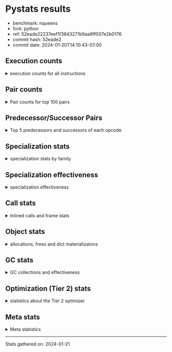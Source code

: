 
# Pystats results

- benchmark: nqueens
- fork: python
- ref: 52eade22237eef1f3843271b9aa8ff007e2b0176
- commit hash: 52eade2
- commit date: 2024-01-20T14:10:43-07:00

## Execution counts

<details>
<summary> execution counts for all instructions </summary>

|Name | Count | Self | Cumulative | Miss ratio | 
|---|---:|---:|---:|---:|
| POP_TOP | 69,097,600 | 12.6% | 12.6% |  |
| RESUME_CHECK | 62,815,140 | 11.5% | 24.1% | 0.0% |
| INTERPRETER_EXIT | 59,589,700 | 10.9% | 35.0% |  |
| ENTER_EXECUTOR | 59,411,240 | 10.9% | 45.9% |  |
| YIELD_VALUE | 56,194,880 | 10.3% | 56.1% |  |
| LOAD_FAST | 39,556,200 | 7.2% | 63.4% |  |
| LOAD_FAST_LOAD_FAST | 16,131,720 | 2.9% | 66.3% |  |
| LOAD_GLOBAL_BUILTIN | 10,016,000 | 1.8% | 68.2% |  |
| LOAD_CONST | 9,849,840 | 1.8% | 70.0% |  |
| STORE_FAST | 9,848,320 | 1.8% | 71.8% |  |
| FOR_ITER_RANGE | 6,790,580 | 1.2% | 73.0% |  |
| LOAD_DEREF | 6,628,960 | 1.2% | 74.2% |  |
| BINARY_SUBSCR_TUPLE_INT | 6,621,280 | 1.2% | 75.4% |  |
| GET_ITER | 6,620,720 | 1.2% | 76.6% |  |
| RETURN_CONST | 6,620,480 | 1.2% | 77.8% |  |
| RETURN_GENERATOR | 6,620,400 | 1.2% | 79.0% |  |
| COPY_FREE_VARS | 6,620,320 | 1.2% | 80.3% |  |
| MAKE_FUNCTION | 6,620,240 | 1.2% | 81.5% |  |
| BUILD_TUPLE | 6,620,240 | 1.2% | 82.7% |  |
| SET_FUNCTION_ATTRIBUTE | 6,620,240 | 1.2% | 83.9% |  |
| CALL_PY_EXACT_ARGS | 6,620,220 | 1.2% | 85.1% |  |
| SWAP | 6,452,560 | 1.2% | 86.3% |  |
| BINARY_SUBSCR_LIST_INT | 6,452,400 | 1.2% | 87.5% |  |
| POP_JUMP_IF_FALSE | 6,452,000 | 1.2% | 88.6% |  |
| FOR_ITER_LIST | 6,451,720 | 1.2% | 89.8% |  |
| UNARY_NEGATIVE | 6,451,040 | 1.2% | 91.0% |  |
| CALL_BUILTIN_CLASS | 3,395,720 | 0.6% | 91.6% |  |
| COMPARE_OP_INT | 3,395,360 | 0.6% | 92.2% |  |
| CALL_LEN | 3,394,660 | 0.6% | 92.9% |  |
| JUMP_FORWARD | 3,232,880 | 0.6% | 93.4% |  |
| JUMP_BACKWARD | 3,227,640 | 0.6% | 94.0% |  |
| COPY | 3,227,040 | 0.6% | 94.6% |  |
| BINARY_OP_ADD_INT | 3,226,980 | 0.6% | 95.2% |  |
| BINARY_SUBSCR | 3,226,920 | 0.6% | 95.8% |  |
| STORE_SUBSCR_LIST_INT | 3,226,700 | 0.6% | 96.4% |  |
| BINARY_SLICE | 3,226,640 | 0.6% | 97.0% |  |
| STORE_SUBSCR | 3,226,620 | 0.6% | 97.6% |  |
| STORE_DEREF | 3,225,680 | 0.6% | 98.2% |  |
| FOR_ITER_GEN | 3,225,660 | 0.6% | 98.8% |  |
| CALL_TUPLE_1 | 3,225,620 | 0.6% | 99.3% |  |
| TO_BOOL_INT | 3,225,560 | 0.6% | 99.9% |  |
| BINARY_OP_SUBTRACT_INT | 170,560 | 0.0% | 100.0% |  |
| POP_JUMP_IF_TRUE | 169,040 | 0.0% | 100.0% |  |
| CALL | 1,280 | 0.0% | 100.0% |  |
| BINARY_OP | 980 | 0.0% | 100.0% |  |
| LOAD_GLOBAL | 800 | 0.0% | 100.0% |  |
| STORE_SLICE | 520 | 0.0% | 100.0% |  |
| PUSH_NULL | 400 | 0.0% | 100.0% |  |
| RESUME | 300 | 0.0% | 100.0% | 20.0% |
| FOR_ITER | 240 | 0.0% | 100.0% |  |
| LOAD_GLOBAL_MODULE | 240 | 0.0% | 100.0% |  |
| COMPARE_OP | 160 | 0.0% | 100.0% |  |
| MAKE_CELL | 160 | 0.0% | 100.0% |  |
| LOAD_ATTR_MODULE | 120 | 0.0% | 100.0% |  |
| END_FOR | 80 | 0.0% | 100.0% |  |
| NOP | 80 | 0.0% | 100.0% |  |
| RETURN_VALUE | 80 | 0.0% | 100.0% |  |
| TO_BOOL | 80 | 0.0% | 100.0% |  |
| BUILD_SLICE | 80 | 0.0% | 100.0% |  |
| CALL_FUNCTION_EX | 80 | 0.0% | 100.0% |  |
| LOAD_ATTR | 80 | 0.0% | 100.0% |  |
| POP_JUMP_IF_NOT_NONE | 80 | 0.0% | 100.0% |  |
| BINARY_OP_SUBTRACT_FLOAT | 60 | 0.0% | 100.0% |  |
| CALL_PY_WITH_DEFAULTS | 60 | 0.0% | 100.0% |  |


</details>

## Pair counts

<details>
<summary> Pair counts for top 100 pairs </summary>

|Pair | Count | Self | Cumulative | 
|---|---:|---:|---:|
| RESUME_CHECK POP_TOP | 56,194,740 | 10.3% | 10.3% |
| YIELD_VALUE INTERPRETER_EXIT | 52,969,300 | 9.7% | 20.0% |
| CACHE RESUME_CHECK | 52,969,240 | 9.7% | 29.6% |
| POP_TOP ENTER_EXECUTOR | 52,960,560 | 9.7% | 39.3% |
| ENTER_EXECUTOR YIELD_VALUE | 46,340,560 | 8.5% | 47.8% |
| STORE_FAST LOAD_DEREF | 6,621,440 | 1.2% | 49.0% |
| LOAD_DEREF LOAD_FAST | 6,621,360 | 1.2% | 50.2% |
| LOAD_FAST BINARY_SUBSCR_TUPLE_INT | 6,621,200 | 1.2% | 51.4% |
| LOAD_GLOBAL_BUILTIN LOAD_FAST | 6,620,720 | 1.2% | 52.6% |
| RETURN_CONST INTERPRETER_EXIT | 6,620,400 | 1.2% | 53.8% |
| CACHE POP_TOP | 6,620,340 | 1.2% | 55.1% |
| POP_TOP RESUME_CHECK | 6,620,280 | 1.2% | 56.3% |
| MAKE_FUNCTION SET_FUNCTION_ATTRIBUTE | 6,620,240 | 1.2% | 57.5% |
| BUILD_TUPLE LOAD_CONST | 6,620,240 | 1.2% | 58.7% |
| COPY_FREE_VARS RETURN_GENERATOR | 6,620,240 | 1.2% | 59.9% |
| LOAD_CONST MAKE_FUNCTION | 6,620,240 | 1.2% | 61.1% |
| LOAD_FAST BUILD_TUPLE | 6,620,240 | 1.2% | 62.3% |
| SET_FUNCTION_ATTRIBUTE LOAD_FAST | 6,620,240 | 1.2% | 63.5% |
| CALL_PY_EXACT_ARGS COPY_FREE_VARS | 6,620,160 | 1.2% | 64.7% |
| RESUME_CHECK LOAD_FAST | 6,620,160 | 1.2% | 65.9% |
| GET_ITER CALL_PY_EXACT_ARGS | 6,620,080 | 1.2% | 67.2% |
| LOAD_FAST_LOAD_FAST BINARY_SUBSCR_LIST_INT | 6,451,640 | 1.2% | 68.3% |
| LOAD_FAST_LOAD_FAST UNARY_NEGATIVE | 6,451,040 | 1.2% | 69.5% |
| FOR_ITER_RANGE STORE_FAST | 3,395,860 | 0.6% | 70.1% |
| BINARY_SUBSCR_TUPLE_INT LOAD_FAST | 3,395,160 | 0.6% | 70.8% |
| LOAD_GLOBAL_BUILTIN LOAD_GLOBAL_BUILTIN | 3,395,000 | 0.6% | 71.4% |
| FOR_ITER_RANGE RETURN_CONST | 3,394,720 | 0.6% | 72.0% |
| ENTER_EXECUTOR FOR_ITER_RANGE | 3,394,640 | 0.6% | 72.6% |
| LOAD_FAST GET_ITER | 3,394,640 | 0.6% | 73.2% |
| RETURN_GENERATOR CALL_BUILTIN_CLASS | 3,394,600 | 0.6% | 73.9% |
| LOAD_FAST FOR_ITER_RANGE | 3,394,600 | 0.6% | 74.5% |
| CALL_BUILTIN_CLASS CALL_LEN | 3,394,560 | 0.6% | 75.1% |
| COMPARE_OP_INT POP_JUMP_IF_FALSE | 3,226,340 | 0.6% | 75.7% |
| LOAD_FAST LOAD_CONST | 3,226,280 | 0.6% | 76.3% |
| STORE_FAST LOAD_FAST_LOAD_FAST | 3,226,240 | 0.6% | 76.9% |
| STORE_SUBSCR_LIST_INT LOAD_FAST_LOAD_FAST | 3,226,200 | 0.6% | 77.5% |
| BINARY_SUBSCR_TUPLE_INT YIELD_VALUE | 3,226,120 | 0.6% | 78.0% |
| FOR_ITER_LIST STORE_FAST | 3,226,120 | 0.6% | 78.6% |
| LOAD_FAST_LOAD_FAST STORE_SUBSCR_LIST_INT | 3,225,960 | 0.6% | 79.2% |
| BINARY_OP_ADD_INT YIELD_VALUE | 3,225,860 | 0.6% | 79.8% |
| LOAD_FAST BINARY_OP_ADD_INT | 3,225,840 | 0.6% | 80.4% |
| BINARY_SLICE GET_ITER | 3,225,600 | 0.6% | 81.0% |
| LOAD_CONST LOAD_FAST | 3,225,600 | 0.6% | 81.6% |
| LOAD_FAST BINARY_SLICE | 3,225,600 | 0.6% | 82.2% |
| STORE_DEREF LOAD_FAST | 3,225,600 | 0.6% | 82.8% |
| SWAP COPY | 3,225,600 | 0.6% | 83.4% |
| FOR_ITER_LIST RETURN_CONST | 3,225,600 | 0.6% | 83.9% |
| JUMP_BACKWARD FOR_ITER_GEN | 3,225,580 | 0.6% | 84.5% |
| YIELD_VALUE STORE_DEREF | 3,225,580 | 0.6% | 85.1% |
| CALL_LEN SWAP | 3,225,580 | 0.6% | 85.7% |
| COPY COMPARE_OP_INT | 3,225,560 | 0.6% | 86.3% |
| LOAD_FAST FOR_ITER_LIST | 3,225,560 | 0.6% | 86.9% |
| LOAD_FAST LOAD_GLOBAL_BUILTIN | 3,225,560 | 0.6% | 87.5% |
| CALL_TUPLE_1 YIELD_VALUE | 3,225,560 | 0.6% | 88.1% |
| FOR_ITER_GEN RESUME_CHECK | 3,225,560 | 0.6% | 88.7% |
| TO_BOOL_INT POP_JUMP_IF_FALSE | 3,225,560 | 0.6% | 89.3% |
| BINARY_SUBSCR LOAD_FAST_LOAD_FAST | 3,225,520 | 0.6% | 89.8% |
| POP_TOP POP_TOP | 3,225,520 | 0.6% | 90.4% |
| POP_TOP JUMP_FORWARD | 3,225,520 | 0.6% | 91.0% |
| RETURN_GENERATOR CALL_TUPLE_1 | 3,225,520 | 0.6% | 91.6% |
| UNARY_NEGATIVE BINARY_SUBSCR | 3,225,520 | 0.6% | 92.2% |
| UNARY_NEGATIVE STORE_SUBSCR | 3,225,520 | 0.6% | 92.8% |
| ENTER_EXECUTOR FOR_ITER_LIST | 3,225,520 | 0.6% | 93.4% |
| JUMP_FORWARD LOAD_FAST | 3,225,520 | 0.6% | 94.0% |
| LOAD_FAST TO_BOOL_INT | 3,225,520 | 0.6% | 94.6% |
| SWAP LOAD_FAST_LOAD_FAST | 3,225,520 | 0.6% | 95.1% |
| BINARY_SUBSCR_LIST_INT STORE_FAST | 3,225,500 | 0.6% | 95.7% |
| BINARY_SUBSCR_LIST_INT SWAP | 3,225,500 | 0.6% | 96.3% |
| STORE_SUBSCR LOAD_GLOBAL_BUILTIN | 3,225,480 | 0.6% | 96.9% |
| ENTER_EXECUTOR LOAD_FAST_LOAD_FAST | 3,225,320 | 0.6% | 97.5% |
| ENTER_EXECUTOR ENTER_EXECUTOR | 3,225,200 | 0.6% | 98.1% |
| POP_JUMP_IF_FALSE ENTER_EXECUTOR | 3,225,180 | 0.6% | 98.7% |
| POP_TOP JUMP_BACKWARD | 3,065,280 | 0.6% | 99.2% |
| POP_JUMP_IF_FALSE POP_TOP | 3,056,560 | 0.6% | 99.8% |
| BINARY_OP_SUBTRACT_INT YIELD_VALUE | 169,300 | 0.0% | 99.8% |
| LOAD_FAST BINARY_OP_SUBTRACT_INT | 169,280 | 0.0% | 99.9% |
| POP_JUMP_IF_FALSE LOAD_GLOBAL_BUILTIN | 169,060 | 0.0% | 99.9% |
| COMPARE_OP_INT POP_JUMP_IF_TRUE | 169,020 | 0.0% | 99.9% |
| CALL_LEN COMPARE_OP_INT | 169,000 | 0.0% | 100.0% |
| POP_JUMP_IF_TRUE JUMP_BACKWARD | 161,680 | 0.0% | 100.0% |
| JUMP_FORWARD LOAD_DEREF | 7,360 | 0.0% | 100.0% |
| LOAD_DEREF YIELD_VALUE | 7,360 | 0.0% | 100.0% |
| POP_JUMP_IF_TRUE JUMP_FORWARD | 7,360 | 0.0% | 100.0% |
| BINARY_SUBSCR_LIST_INT LOAD_CONST | 1,400 | 0.0% | 100.0% |
| LOAD_CONST BINARY_OP_ADD_INT | 1,040 | 0.0% | 100.0% |
| LOAD_FAST_LOAD_FAST LOAD_CONST | 1,040 | 0.0% | 100.0% |
| BINARY_SUBSCR BINARY_SUBSCR | 1,000 | 0.0% | 100.0% |
| STORE_SUBSCR STORE_SUBSCR | 980 | 0.0% | 100.0% |
| JUMP_BACKWARD FOR_ITER_RANGE | 900 | 0.0% | 100.0% |
| COPY COPY | 720 | 0.0% | 100.0% |
| LOAD_CONST COMPARE_OP_INT | 720 | 0.0% | 100.0% |
| LOAD_FAST_LOAD_FAST COPY | 720 | 0.0% | 100.0% |
| POP_JUMP_IF_FALSE LOAD_FAST_LOAD_FAST | 720 | 0.0% | 100.0% |
| SWAP SWAP | 720 | 0.0% | 100.0% |
| BINARY_OP_SUBTRACT_INT SWAP | 700 | 0.0% | 100.0% |
| COPY BINARY_SUBSCR_LIST_INT | 680 | 0.0% | 100.0% |
| LOAD_CONST BINARY_OP_SUBTRACT_INT | 680 | 0.0% | 100.0% |
| SWAP STORE_SUBSCR_LIST_INT | 680 | 0.0% | 100.0% |
| JUMP_BACKWARD FOR_ITER_LIST | 600 | 0.0% | 100.0% |
| BINARY_OP LOAD_FAST_LOAD_FAST | 540 | 0.0% | 100.0% |


</details>

## Predecessor/Successor Pairs

<details>
<summary> Top 5 predecessors and successors of each opcode </summary>

### BINARY_SLICE

<details>
<summary> Successors and predecessors for BINARY_SLICE </summary>

|Predecessors | Count | Percentage | 
|---|---:|---:|
| LOAD_FAST | 3,225,600 | 100.0% |
| LOAD_CONST | 520 | 0.0% |
| BINARY_OP_ADD_INT | 500 | 0.0% |
| BINARY_OP | 20 | 0.0% |

|Successors | Count | Percentage | 
|---|---:|---:|
| GET_ITER | 3,225,600 | 100.0% |
| BINARY_OP | 520 | 0.0% |
| LOAD_FAST_LOAD_FAST | 520 | 0.0% |


</details>

### STORE_SLICE

<details>
<summary> Successors and predecessors for STORE_SLICE </summary>

|Predecessors | Count | Percentage | 
|---|---:|---:|
| LOAD_CONST | 520 | 100.0% |

|Successors | Count | Percentage | 
|---|---:|---:|
| LOAD_FAST_LOAD_FAST | 520 | 100.0% |


</details>

### CACHE

<details>
<summary> Successors and predecessors for CACHE </summary>

|Successors | Count | Percentage | 
|---|---:|---:|
| RESUME_CHECK | 52,969,240 | 88.9% |
| POP_TOP | 6,620,340 | 11.1% |
| RESUME | 120 | 0.0% |


</details>

### BINARY_SUBSCR

<details>
<summary> Successors and predecessors for BINARY_SUBSCR </summary>

|Predecessors | Count | Percentage | 
|---|---:|---:|
| UNARY_NEGATIVE | 3,225,520 | 100.0% |
| BINARY_SUBSCR | 1,000 | 0.0% |
| LOAD_FAST | 160 | 0.0% |
| LOAD_FAST_LOAD_FAST | 120 | 0.0% |
| BUILD_SLICE | 80 | 0.0% |

|Successors | Count | Percentage | 
|---|---:|---:|
| LOAD_FAST_LOAD_FAST | 3,225,520 | 100.0% |
| BINARY_SUBSCR | 1,000 | 0.0% |
| STORE_FAST | 100 | 0.0% |
| BINARY_SUBSCR_LIST_INT | 80 | 0.0% |
| BINARY_SUBSCR_TUPLE_INT | 80 | 0.0% |


</details>

### END_FOR

<details>
<summary> Successors and predecessors for END_FOR </summary>

|Predecessors | Count | Percentage | 
|---|---:|---:|
| RETURN_CONST | 80 | 100.0% |

|Successors | Count | Percentage | 
|---|---:|---:|
| RETURN_CONST | 80 | 100.0% |


</details>

### GET_ITER

<details>
<summary> Successors and predecessors for GET_ITER </summary>

|Predecessors | Count | Percentage | 
|---|---:|---:|
| LOAD_FAST | 3,394,640 | 51.3% |
| BINARY_SLICE | 3,225,600 | 48.7% |
| CALL_BUILTIN_CLASS | 380 | 0.0% |
| RETURN_GENERATOR | 80 | 0.0% |
| CALL | 20 | 0.0% |

|Successors | Count | Percentage | 
|---|---:|---:|
| CALL_PY_EXACT_ARGS | 6,620,080 | 100.0% |
| FOR_ITER_RANGE | 380 | 0.0% |
| CALL | 160 | 0.0% |
| FOR_ITER_GEN | 60 | 0.0% |
| FOR_ITER | 40 | 0.0% |


</details>

### INTERPRETER_EXIT

<details>
<summary> Successors and predecessors for INTERPRETER_EXIT </summary>

|Predecessors | Count | Percentage | 
|---|---:|---:|
| YIELD_VALUE | 52,969,300 | 88.9% |
| RETURN_CONST | 6,620,400 | 11.1% |


</details>

### MAKE_FUNCTION

<details>
<summary> Successors and predecessors for MAKE_FUNCTION </summary>

|Predecessors | Count | Percentage | 
|---|---:|---:|
| LOAD_CONST | 6,620,240 | 100.0% |

|Successors | Count | Percentage | 
|---|---:|---:|
| SET_FUNCTION_ATTRIBUTE | 6,620,240 | 100.0% |


</details>

### NOP

<details>
<summary> Successors and predecessors for NOP </summary>

|Predecessors | Count | Percentage | 
|---|---:|---:|
| POP_TOP | 80 | 100.0% |

|Successors | Count | Percentage | 
|---|---:|---:|
| LOAD_DEREF | 80 | 100.0% |


</details>

### POP_TOP

<details>
<summary> Successors and predecessors for POP_TOP </summary>

|Predecessors | Count | Percentage | 
|---|---:|---:|
| RESUME_CHECK | 56,194,740 | 81.3% |
| CACHE | 6,620,340 | 9.6% |
| POP_TOP | 3,225,520 | 4.7% |
| POP_JUMP_IF_FALSE | 3,056,560 | 4.4% |
| CALL | 180 | 0.0% |

|Successors | Count | Percentage | 
|---|---:|---:|
| ENTER_EXECUTOR | 52,960,560 | 76.6% |
| RESUME_CHECK | 6,620,280 | 9.6% |
| POP_TOP | 3,225,520 | 4.7% |
| JUMP_FORWARD | 3,225,520 | 4.7% |
| JUMP_BACKWARD | 3,065,280 | 4.4% |


</details>

### PUSH_NULL

<details>
<summary> Successors and predecessors for PUSH_NULL </summary>

|Predecessors | Count | Percentage | 
|---|---:|---:|
| LOAD_FAST | 240 | 60.0% |
| LOAD_DEREF | 80 | 20.0% |
| LOAD_ATTR_MODULE | 60 | 15.0% |
| LOAD_ATTR | 20 | 5.0% |

|Successors | Count | Percentage | 
|---|---:|---:|
| CALL | 320 | 80.0% |
| LOAD_FAST | 80 | 20.0% |


</details>

### RETURN_GENERATOR

<details>
<summary> Successors and predecessors for RETURN_GENERATOR </summary>

|Predecessors | Count | Percentage | 
|---|---:|---:|
| COPY_FREE_VARS | 6,620,240 | 100.0% |
| MAKE_CELL | 160 | 0.0% |

|Successors | Count | Percentage | 
|---|---:|---:|
| CALL_BUILTIN_CLASS | 3,394,600 | 51.3% |
| CALL_TUPLE_1 | 3,225,520 | 48.7% |
| CALL | 200 | 0.0% |
| GET_ITER | 80 | 0.0% |


</details>

### RETURN_VALUE

<details>
<summary> Successors and predecessors for RETURN_VALUE </summary>

|Predecessors | Count | Percentage | 
|---|---:|---:|
| LOAD_FAST | 80 | 100.0% |

|Successors | Count | Percentage | 
|---|---:|---:|
| LOAD_GLOBAL | 40 | 50.0% |
| LOAD_GLOBAL_MODULE | 40 | 50.0% |


</details>

### STORE_SUBSCR

<details>
<summary> Successors and predecessors for STORE_SUBSCR </summary>

|Predecessors | Count | Percentage | 
|---|---:|---:|
| UNARY_NEGATIVE | 3,225,520 | 100.0% |
| STORE_SUBSCR | 980 | 0.0% |
| LOAD_FAST_LOAD_FAST | 80 | 0.0% |
| SWAP | 40 | 0.0% |

|Successors | Count | Percentage | 
|---|---:|---:|
| LOAD_GLOBAL_BUILTIN | 3,225,480 | 100.0% |
| STORE_SUBSCR | 980 | 0.0% |
| STORE_SUBSCR_LIST_INT | 60 | 0.0% |
| LOAD_FAST_LOAD_FAST | 40 | 0.0% |
| LOAD_GLOBAL | 40 | 0.0% |


</details>

### TO_BOOL

<details>
<summary> Successors and predecessors for TO_BOOL </summary>

|Predecessors | Count | Percentage | 
|---|---:|---:|
| LOAD_FAST | 80 | 100.0% |

|Successors | Count | Percentage | 
|---|---:|---:|
| POP_JUMP_IF_FALSE | 40 | 50.0% |
| TO_BOOL_INT | 40 | 50.0% |


</details>

### UNARY_NEGATIVE

<details>
<summary> Successors and predecessors for UNARY_NEGATIVE </summary>

|Predecessors | Count | Percentage | 
|---|---:|---:|
| LOAD_FAST_LOAD_FAST | 6,451,040 | 100.0% |

|Successors | Count | Percentage | 
|---|---:|---:|
| BINARY_SUBSCR | 3,225,520 | 50.0% |
| STORE_SUBSCR | 3,225,520 | 50.0% |


</details>

### BINARY_OP

<details>
<summary> Successors and predecessors for BINARY_OP </summary>

|Predecessors | Count | Percentage | 
|---|---:|---:|
| BINARY_SLICE | 520 | 53.1% |
| LOAD_CONST | 200 | 20.4% |
| LOAD_FAST | 120 | 12.2% |
| LOAD_FAST_LOAD_FAST | 80 | 8.2% |
| BINARY_OP | 60 | 6.1% |

|Successors | Count | Percentage | 
|---|---:|---:|
| LOAD_FAST_LOAD_FAST | 540 | 55.1% |
| BINARY_OP_ADD_INT | 100 | 10.2% |
| BINARY_OP_SUBTRACT_INT | 80 | 8.2% |
| BINARY_OP | 60 | 6.1% |
| LOAD_CONST | 40 | 4.1% |


</details>

### BUILD_SLICE

<details>
<summary> Successors and predecessors for BUILD_SLICE </summary>

|Predecessors | Count | Percentage | 
|---|---:|---:|
| LOAD_CONST | 80 | 100.0% |

|Successors | Count | Percentage | 
|---|---:|---:|
| BINARY_SUBSCR | 80 | 100.0% |


</details>

### BUILD_TUPLE

<details>
<summary> Successors and predecessors for BUILD_TUPLE </summary>

|Predecessors | Count | Percentage | 
|---|---:|---:|
| LOAD_FAST | 6,620,240 | 100.0% |

|Successors | Count | Percentage | 
|---|---:|---:|
| LOAD_CONST | 6,620,240 | 100.0% |


</details>

### CALL

<details>
<summary> Successors and predecessors for CALL </summary>

|Predecessors | Count | Percentage | 
|---|---:|---:|
| PUSH_NULL | 320 | 25.0% |
| LOAD_FAST | 240 | 18.8% |
| RETURN_GENERATOR | 200 | 15.6% |
| CALL | 180 | 14.1% |
| GET_ITER | 160 | 12.5% |

|Successors | Count | Percentage | 
|---|---:|---:|
| CALL_BUILTIN_CLASS | 200 | 15.6% |
| POP_TOP | 180 | 14.1% |
| CALL | 180 | 14.1% |
| STORE_FAST | 140 | 10.9% |
| CALL_PY_EXACT_ARGS | 100 | 7.8% |


</details>

### CALL_FUNCTION_EX

<details>
<summary> Successors and predecessors for CALL_FUNCTION_EX </summary>

|Predecessors | Count | Percentage | 
|---|---:|---:|
| LOAD_FAST | 80 | 100.0% |

|Successors | Count | Percentage | 
|---|---:|---:|
| COPY_FREE_VARS | 80 | 100.0% |


</details>

### COMPARE_OP

<details>
<summary> Successors and predecessors for COMPARE_OP </summary>

|Predecessors | Count | Percentage | 
|---|---:|---:|
| LOAD_CONST | 80 | 50.0% |
| COPY | 40 | 25.0% |
| CALL | 20 | 12.5% |
| CALL_LEN | 20 | 12.5% |

|Successors | Count | Percentage | 
|---|---:|---:|
| COMPARE_OP_INT | 80 | 50.0% |
| POP_JUMP_IF_FALSE | 60 | 37.5% |
| POP_JUMP_IF_TRUE | 20 | 12.5% |


</details>

### COPY

<details>
<summary> Successors and predecessors for COPY </summary>

|Predecessors | Count | Percentage | 
|---|---:|---:|
| SWAP | 3,225,600 | 100.0% |
| COPY | 720 | 0.0% |
| LOAD_FAST_LOAD_FAST | 720 | 0.0% |

|Successors | Count | Percentage | 
|---|---:|---:|
| COMPARE_OP_INT | 3,225,560 | 100.0% |
| COPY | 720 | 0.0% |
| BINARY_SUBSCR_LIST_INT | 680 | 0.0% |
| BINARY_SUBSCR | 40 | 0.0% |
| COMPARE_OP | 40 | 0.0% |


</details>

### COPY_FREE_VARS

<details>
<summary> Successors and predecessors for COPY_FREE_VARS </summary>

|Predecessors | Count | Percentage | 
|---|---:|---:|
| CALL_PY_EXACT_ARGS | 6,620,160 | 100.0% |
| CALL | 80 | 0.0% |
| CALL_FUNCTION_EX | 80 | 0.0% |

|Successors | Count | Percentage | 
|---|---:|---:|
| RETURN_GENERATOR | 6,620,240 | 100.0% |
| RESUME_CHECK | 60 | 0.0% |
| RESUME | 20 | 0.0% |


</details>

### ENTER_EXECUTOR

<details>
<summary> Successors and predecessors for ENTER_EXECUTOR </summary>

|Predecessors | Count | Percentage | 
|---|---:|---:|
| POP_TOP | 52,960,560 | 89.1% |
| ENTER_EXECUTOR | 3,225,200 | 5.4% |
| POP_JUMP_IF_FALSE | 3,225,180 | 5.4% |
| STORE_SUBSCR_LIST_INT | 180 | 0.0% |
| JUMP_BACKWARD | 120 | 0.0% |

|Successors | Count | Percentage | 
|---|---:|---:|
| YIELD_VALUE | 46,340,560 | 78.0% |
| FOR_ITER_RANGE | 3,394,640 | 5.7% |
| FOR_ITER_LIST | 3,225,520 | 5.4% |
| LOAD_FAST_LOAD_FAST | 3,225,320 | 5.4% |
| ENTER_EXECUTOR | 3,225,200 | 5.4% |


</details>

### FOR_ITER

<details>
<summary> Successors and predecessors for FOR_ITER </summary>

|Predecessors | Count | Percentage | 
|---|---:|---:|
| JUMP_BACKWARD | 120 | 50.0% |
| LOAD_FAST | 80 | 33.3% |
| GET_ITER | 40 | 16.7% |

|Successors | Count | Percentage | 
|---|---:|---:|
| STORE_FAST | 100 | 41.7% |
| FOR_ITER_RANGE | 60 | 25.0% |
| FOR_ITER_LIST | 40 | 16.7% |
| STORE_DEREF | 20 | 8.3% |
| FOR_ITER_GEN | 20 | 8.3% |


</details>

### JUMP_BACKWARD

<details>
<summary> Successors and predecessors for JUMP_BACKWARD </summary>

|Predecessors | Count | Percentage | 
|---|---:|---:|
| POP_TOP | 3,065,280 | 95.0% |
| POP_JUMP_IF_TRUE | 161,680 | 5.0% |
| POP_JUMP_IF_FALSE | 340 | 0.0% |
| STORE_SUBSCR_LIST_INT | 320 | 0.0% |
| STORE_SUBSCR | 20 | 0.0% |

|Successors | Count | Percentage | 
|---|---:|---:|
| FOR_ITER_GEN | 3,225,580 | 99.9% |
| FOR_ITER_RANGE | 900 | 0.0% |
| FOR_ITER_LIST | 600 | 0.0% |
| LOAD_GLOBAL_BUILTIN | 300 | 0.0% |
| ENTER_EXECUTOR | 120 | 0.0% |


</details>

### JUMP_FORWARD

<details>
<summary> Successors and predecessors for JUMP_FORWARD </summary>

|Predecessors | Count | Percentage | 
|---|---:|---:|
| POP_TOP | 3,225,520 | 99.8% |
| POP_JUMP_IF_TRUE | 7,360 | 0.2% |

|Successors | Count | Percentage | 
|---|---:|---:|
| LOAD_FAST | 3,225,520 | 99.8% |
| LOAD_DEREF | 7,360 | 0.2% |


</details>

### LOAD_ATTR

<details>
<summary> Successors and predecessors for LOAD_ATTR </summary>

|Predecessors | Count | Percentage | 
|---|---:|---:|
| LOAD_GLOBAL | 40 | 50.0% |
| LOAD_GLOBAL_MODULE | 40 | 50.0% |

|Successors | Count | Percentage | 
|---|---:|---:|
| LOAD_ATTR_MODULE | 40 | 50.0% |
| PUSH_NULL | 20 | 25.0% |
| STORE_FAST | 20 | 25.0% |


</details>

### LOAD_CONST

<details>
<summary> Successors and predecessors for LOAD_CONST </summary>

|Predecessors | Count | Percentage | 
|---|---:|---:|
| BUILD_TUPLE | 6,620,240 | 67.2% |
| LOAD_FAST | 3,226,280 | 32.8% |
| BINARY_SUBSCR_LIST_INT | 1,400 | 0.0% |
| LOAD_FAST_LOAD_FAST | 1,040 | 0.0% |
| BINARY_OP_ADD_INT | 500 | 0.0% |

|Successors | Count | Percentage | 
|---|---:|---:|
| MAKE_FUNCTION | 6,620,240 | 67.2% |
| LOAD_FAST | 3,225,600 | 32.7% |
| BINARY_OP_ADD_INT | 1,040 | 0.0% |
| COMPARE_OP_INT | 720 | 0.0% |
| BINARY_OP_SUBTRACT_INT | 680 | 0.0% |


</details>

### LOAD_DEREF

<details>
<summary> Successors and predecessors for LOAD_DEREF </summary>

|Predecessors | Count | Percentage | 
|---|---:|---:|
| STORE_FAST | 6,621,440 | 99.9% |
| JUMP_FORWARD | 7,360 | 0.1% |
| NOP | 80 | 0.0% |
| LOAD_GLOBAL_BUILTIN | 60 | 0.0% |
| LOAD_GLOBAL | 20 | 0.0% |

|Successors | Count | Percentage | 
|---|---:|---:|
| LOAD_FAST | 6,621,360 | 99.9% |
| YIELD_VALUE | 7,360 | 0.1% |
| PUSH_NULL | 80 | 0.0% |
| STORE_FAST | 80 | 0.0% |
| CALL | 40 | 0.0% |


</details>

### LOAD_FAST

<details>
<summary> Successors and predecessors for LOAD_FAST </summary>

|Predecessors | Count | Percentage | 
|---|---:|---:|
| LOAD_DEREF | 6,621,360 | 16.7% |
| LOAD_GLOBAL_BUILTIN | 6,620,720 | 16.7% |
| SET_FUNCTION_ATTRIBUTE | 6,620,240 | 16.7% |
| RESUME_CHECK | 6,620,160 | 16.7% |
| BINARY_SUBSCR_TUPLE_INT | 3,395,160 | 8.6% |

|Successors | Count | Percentage | 
|---|---:|---:|
| BINARY_SUBSCR_TUPLE_INT | 6,621,200 | 16.7% |
| BUILD_TUPLE | 6,620,240 | 16.7% |
| GET_ITER | 3,394,640 | 8.6% |
| FOR_ITER_RANGE | 3,394,600 | 8.6% |
| LOAD_CONST | 3,226,280 | 8.2% |


</details>

### LOAD_FAST_LOAD_FAST

<details>
<summary> Successors and predecessors for LOAD_FAST_LOAD_FAST </summary>

|Predecessors | Count | Percentage | 
|---|---:|---:|
| STORE_FAST | 3,226,240 | 20.0% |
| STORE_SUBSCR_LIST_INT | 3,226,200 | 20.0% |
| BINARY_SUBSCR | 3,225,520 | 20.0% |
| SWAP | 3,225,520 | 20.0% |
| ENTER_EXECUTOR | 3,225,320 | 20.0% |

|Successors | Count | Percentage | 
|---|---:|---:|
| BINARY_SUBSCR_LIST_INT | 6,451,640 | 40.0% |
| UNARY_NEGATIVE | 6,451,040 | 40.0% |
| STORE_SUBSCR_LIST_INT | 3,225,960 | 20.0% |
| LOAD_CONST | 1,040 | 0.0% |
| COPY | 720 | 0.0% |


</details>

### LOAD_GLOBAL

<details>
<summary> Successors and predecessors for LOAD_GLOBAL </summary>

|Predecessors | Count | Percentage | 
|---|---:|---:|
| STORE_FAST | 160 | 20.0% |
| LOAD_GLOBAL | 120 | 15.0% |
| LOAD_GLOBAL_BUILTIN | 120 | 15.0% |
| RESUME | 80 | 10.0% |
| RESUME_CHECK | 80 | 10.0% |

|Successors | Count | Percentage | 
|---|---:|---:|
| LOAD_GLOBAL_BUILTIN | 320 | 40.0% |
| LOAD_FAST | 200 | 25.0% |
| LOAD_GLOBAL | 120 | 15.0% |
| LOAD_GLOBAL_MODULE | 80 | 10.0% |
| LOAD_ATTR | 40 | 5.0% |


</details>

### MAKE_CELL

<details>
<summary> Successors and predecessors for MAKE_CELL </summary>

|Predecessors | Count | Percentage | 
|---|---:|---:|
| CALL_PY_EXACT_ARGS | 60 | 37.5% |
| CALL_PY_WITH_DEFAULTS | 60 | 37.5% |
| CALL | 40 | 25.0% |

|Successors | Count | Percentage | 
|---|---:|---:|
| RETURN_GENERATOR | 160 | 100.0% |


</details>

### POP_JUMP_IF_FALSE

<details>
<summary> Successors and predecessors for POP_JUMP_IF_FALSE </summary>

|Predecessors | Count | Percentage | 
|---|---:|---:|
| COMPARE_OP_INT | 3,226,340 | 50.0% |
| TO_BOOL_INT | 3,225,560 | 50.0% |
| COMPARE_OP | 60 | 0.0% |
| TO_BOOL | 40 | 0.0% |

|Successors | Count | Percentage | 
|---|---:|---:|
| ENTER_EXECUTOR | 3,225,180 | 50.0% |
| POP_TOP | 3,056,560 | 47.4% |
| LOAD_GLOBAL_BUILTIN | 169,060 | 2.6% |
| LOAD_FAST_LOAD_FAST | 720 | 0.0% |
| JUMP_BACKWARD | 340 | 0.0% |


</details>

### POP_JUMP_IF_NOT_NONE

<details>
<summary> Successors and predecessors for POP_JUMP_IF_NOT_NONE </summary>

|Predecessors | Count | Percentage | 
|---|---:|---:|
| LOAD_FAST | 80 | 100.0% |

|Successors | Count | Percentage | 
|---|---:|---:|
| LOAD_FAST | 80 | 100.0% |


</details>

### POP_JUMP_IF_TRUE

<details>
<summary> Successors and predecessors for POP_JUMP_IF_TRUE </summary>

|Predecessors | Count | Percentage | 
|---|---:|---:|
| COMPARE_OP_INT | 169,020 | 100.0% |
| COMPARE_OP | 20 | 0.0% |

|Successors | Count | Percentage | 
|---|---:|---:|
| JUMP_BACKWARD | 161,680 | 95.6% |
| JUMP_FORWARD | 7,360 | 4.4% |


</details>

### RETURN_CONST

<details>
<summary> Successors and predecessors for RETURN_CONST </summary>

|Predecessors | Count | Percentage | 
|---|---:|---:|
| FOR_ITER_RANGE | 3,394,720 | 51.3% |
| FOR_ITER_LIST | 3,225,600 | 48.7% |
| END_FOR | 80 | 0.0% |
| POP_TOP | 80 | 0.0% |

|Successors | Count | Percentage | 
|---|---:|---:|
| INTERPRETER_EXIT | 6,620,400 | 100.0% |
| END_FOR | 80 | 0.0% |


</details>

### SET_FUNCTION_ATTRIBUTE

<details>
<summary> Successors and predecessors for SET_FUNCTION_ATTRIBUTE </summary>

|Predecessors | Count | Percentage | 
|---|---:|---:|
| MAKE_FUNCTION | 6,620,240 | 100.0% |

|Successors | Count | Percentage | 
|---|---:|---:|
| LOAD_FAST | 6,620,240 | 100.0% |


</details>

### STORE_DEREF

<details>
<summary> Successors and predecessors for STORE_DEREF </summary>

|Predecessors | Count | Percentage | 
|---|---:|---:|
| YIELD_VALUE | 3,225,580 | 100.0% |
| CALL_TUPLE_1 | 60 | 0.0% |
| CALL | 20 | 0.0% |
| FOR_ITER | 20 | 0.0% |

|Successors | Count | Percentage | 
|---|---:|---:|
| LOAD_FAST | 3,225,600 | 100.0% |
| LOAD_GLOBAL | 40 | 0.0% |
| LOAD_GLOBAL_BUILTIN | 40 | 0.0% |


</details>

### STORE_FAST

<details>
<summary> Successors and predecessors for STORE_FAST </summary>

|Predecessors | Count | Percentage | 
|---|---:|---:|
| FOR_ITER_RANGE | 3,395,860 | 34.5% |
| FOR_ITER_LIST | 3,226,120 | 32.8% |
| BINARY_SUBSCR_LIST_INT | 3,225,500 | 32.8% |
| CALL | 140 | 0.0% |
| CALL_BUILTIN_CLASS | 120 | 0.0% |

|Successors | Count | Percentage | 
|---|---:|---:|
| LOAD_DEREF | 6,621,440 | 67.2% |
| LOAD_FAST_LOAD_FAST | 3,226,240 | 32.8% |
| LOAD_FAST | 320 | 0.0% |
| LOAD_GLOBAL | 160 | 0.0% |
| LOAD_GLOBAL_BUILTIN | 120 | 0.0% |


</details>

### SWAP

<details>
<summary> Successors and predecessors for SWAP </summary>

|Predecessors | Count | Percentage | 
|---|---:|---:|
| CALL_LEN | 3,225,580 | 50.0% |
| BINARY_SUBSCR_LIST_INT | 3,225,500 | 50.0% |
| SWAP | 720 | 0.0% |
| BINARY_OP_SUBTRACT_INT | 700 | 0.0% |
| BINARY_SUBSCR | 20 | 0.0% |

|Successors | Count | Percentage | 
|---|---:|---:|
| COPY | 3,225,600 | 50.0% |
| LOAD_FAST_LOAD_FAST | 3,225,520 | 50.0% |
| SWAP | 720 | 0.0% |
| STORE_SUBSCR_LIST_INT | 680 | 0.0% |
| STORE_SUBSCR | 40 | 0.0% |


</details>

### YIELD_VALUE

<details>
<summary> Successors and predecessors for YIELD_VALUE </summary>

|Predecessors | Count | Percentage | 
|---|---:|---:|
| ENTER_EXECUTOR | 46,340,560 | 82.5% |
| BINARY_SUBSCR_TUPLE_INT | 3,226,120 | 5.7% |
| BINARY_OP_ADD_INT | 3,225,860 | 5.7% |
| CALL_TUPLE_1 | 3,225,560 | 5.7% |
| BINARY_OP_SUBTRACT_INT | 169,300 | 0.3% |

|Successors | Count | Percentage | 
|---|---:|---:|
| INTERPRETER_EXIT | 52,969,300 | 94.3% |
| STORE_DEREF | 3,225,580 | 5.7% |


</details>

### RESUME

<details>
<summary> Successors and predecessors for RESUME </summary>

|Predecessors | Count | Percentage | 
|---|---:|---:|
| CACHE | 120 | 40.0% |
| POP_TOP | 120 | 40.0% |
| FOR_ITER_GEN | 40 | 13.3% |
| COPY_FREE_VARS | 20 | 6.7% |

|Successors | Count | Percentage | 
|---|---:|---:|
| POP_TOP | 140 | 46.7% |
| LOAD_FAST | 80 | 26.7% |
| LOAD_GLOBAL | 80 | 26.7% |


</details>

### BINARY_OP_ADD_INT

<details>
<summary> Successors and predecessors for BINARY_OP_ADD_INT </summary>

|Predecessors | Count | Percentage | 
|---|---:|---:|
| LOAD_FAST | 3,225,840 | 100.0% |
| LOAD_CONST | 1,040 | 0.0% |
| BINARY_OP | 100 | 0.0% |

|Successors | Count | Percentage | 
|---|---:|---:|
| YIELD_VALUE | 3,225,860 | 100.0% |
| BINARY_SLICE | 500 | 0.0% |
| LOAD_CONST | 500 | 0.0% |
| LOAD_FAST | 60 | 0.0% |
| CALL_BUILTIN_CLASS | 40 | 0.0% |


</details>

### BINARY_OP_SUBTRACT_FLOAT

<details>
<summary> Successors and predecessors for BINARY_OP_SUBTRACT_FLOAT </summary>

|Predecessors | Count | Percentage | 
|---|---:|---:|
| LOAD_FAST | 40 | 66.7% |
| BINARY_OP | 20 | 33.3% |

|Successors | Count | Percentage | 
|---|---:|---:|
| STORE_FAST | 60 | 100.0% |


</details>

### BINARY_OP_SUBTRACT_INT

<details>
<summary> Successors and predecessors for BINARY_OP_SUBTRACT_INT </summary>

|Predecessors | Count | Percentage | 
|---|---:|---:|
| LOAD_FAST | 169,280 | 99.2% |
| LOAD_CONST | 680 | 0.4% |
| LOAD_FAST_LOAD_FAST | 520 | 0.3% |
| BINARY_OP | 80 | 0.0% |

|Successors | Count | Percentage | 
|---|---:|---:|
| YIELD_VALUE | 169,300 | 99.3% |
| SWAP | 700 | 0.4% |
| LOAD_FAST_LOAD_FAST | 500 | 0.3% |
| LOAD_CONST | 60 | 0.0% |


</details>

### BINARY_SUBSCR_LIST_INT

<details>
<summary> Successors and predecessors for BINARY_SUBSCR_LIST_INT </summary>

|Predecessors | Count | Percentage | 
|---|---:|---:|
| LOAD_FAST_LOAD_FAST | 6,451,640 | 100.0% |
| COPY | 680 | 0.0% |
| BINARY_SUBSCR | 80 | 0.0% |

|Successors | Count | Percentage | 
|---|---:|---:|
| STORE_FAST | 3,225,500 | 50.0% |
| SWAP | 3,225,500 | 50.0% |
| LOAD_CONST | 1,400 | 0.0% |


</details>

### BINARY_SUBSCR_TUPLE_INT

<details>
<summary> Successors and predecessors for BINARY_SUBSCR_TUPLE_INT </summary>

|Predecessors | Count | Percentage | 
|---|---:|---:|
| LOAD_FAST | 6,621,200 | 100.0% |
| BINARY_SUBSCR | 80 | 0.0% |

|Successors | Count | Percentage | 
|---|---:|---:|
| LOAD_FAST | 3,395,160 | 51.3% |
| YIELD_VALUE | 3,226,120 | 48.7% |


</details>

### CALL_BUILTIN_CLASS

<details>
<summary> Successors and predecessors for CALL_BUILTIN_CLASS </summary>

|Predecessors | Count | Percentage | 
|---|---:|---:|
| RETURN_GENERATOR | 3,394,600 | 100.0% |
| LOAD_FAST | 440 | 0.0% |
| CALL_BUILTIN_CLASS | 440 | 0.0% |
| CALL | 200 | 0.0% |
| BINARY_OP_ADD_INT | 40 | 0.0% |

|Successors | Count | Percentage | 
|---|---:|---:|
| CALL_LEN | 3,394,560 | 100.0% |
| CALL_BUILTIN_CLASS | 440 | 0.0% |
| GET_ITER | 380 | 0.0% |
| STORE_FAST | 120 | 0.0% |
| CALL | 100 | 0.0% |


</details>

### CALL_LEN

<details>
<summary> Successors and predecessors for CALL_LEN </summary>

|Predecessors | Count | Percentage | 
|---|---:|---:|
| CALL_BUILTIN_CLASS | 3,394,560 | 100.0% |
| CALL | 60 | 0.0% |
| LOAD_DEREF | 40 | 0.0% |

|Successors | Count | Percentage | 
|---|---:|---:|
| SWAP | 3,225,580 | 95.0% |
| COMPARE_OP_INT | 169,000 | 5.0% |
| STORE_FAST | 60 | 0.0% |
| COMPARE_OP | 20 | 0.0% |


</details>

### CALL_PY_EXACT_ARGS

<details>
<summary> Successors and predecessors for CALL_PY_EXACT_ARGS </summary>

|Predecessors | Count | Percentage | 
|---|---:|---:|
| GET_ITER | 6,620,080 | 100.0% |
| CALL | 100 | 0.0% |
| LOAD_FAST | 40 | 0.0% |

|Successors | Count | Percentage | 
|---|---:|---:|
| COPY_FREE_VARS | 6,620,160 | 100.0% |
| MAKE_CELL | 60 | 0.0% |


</details>

### CALL_PY_WITH_DEFAULTS

<details>
<summary> Successors and predecessors for CALL_PY_WITH_DEFAULTS </summary>

|Predecessors | Count | Percentage | 
|---|---:|---:|
| LOAD_FAST | 40 | 66.7% |
| CALL | 20 | 33.3% |

|Successors | Count | Percentage | 
|---|---:|---:|
| MAKE_CELL | 60 | 100.0% |


</details>

### CALL_TUPLE_1

<details>
<summary> Successors and predecessors for CALL_TUPLE_1 </summary>

|Predecessors | Count | Percentage | 
|---|---:|---:|
| RETURN_GENERATOR | 3,225,520 | 100.0% |
| CALL | 60 | 0.0% |
| LOAD_FAST | 40 | 0.0% |

|Successors | Count | Percentage | 
|---|---:|---:|
| YIELD_VALUE | 3,225,560 | 100.0% |
| STORE_DEREF | 60 | 0.0% |


</details>

### COMPARE_OP_INT

<details>
<summary> Successors and predecessors for COMPARE_OP_INT </summary>

|Predecessors | Count | Percentage | 
|---|---:|---:|
| COPY | 3,225,560 | 95.0% |
| CALL_LEN | 169,000 | 5.0% |
| LOAD_CONST | 720 | 0.0% |
| COMPARE_OP | 80 | 0.0% |

|Successors | Count | Percentage | 
|---|---:|---:|
| POP_JUMP_IF_FALSE | 3,226,340 | 95.0% |
| POP_JUMP_IF_TRUE | 169,020 | 5.0% |


</details>

### FOR_ITER_GEN

<details>
<summary> Successors and predecessors for FOR_ITER_GEN </summary>

|Predecessors | Count | Percentage | 
|---|---:|---:|
| JUMP_BACKWARD | 3,225,580 | 100.0% |
| GET_ITER | 60 | 0.0% |
| FOR_ITER | 20 | 0.0% |

|Successors | Count | Percentage | 
|---|---:|---:|
| RESUME_CHECK | 3,225,560 | 100.0% |
| POP_TOP | 60 | 0.0% |
| RESUME | 40 | 0.0% |


</details>

### FOR_ITER_LIST

<details>
<summary> Successors and predecessors for FOR_ITER_LIST </summary>

|Predecessors | Count | Percentage | 
|---|---:|---:|
| LOAD_FAST | 3,225,560 | 50.0% |
| ENTER_EXECUTOR | 3,225,520 | 50.0% |
| JUMP_BACKWARD | 600 | 0.0% |
| FOR_ITER | 40 | 0.0% |

|Successors | Count | Percentage | 
|---|---:|---:|
| STORE_FAST | 3,226,120 | 50.0% |
| RETURN_CONST | 3,225,600 | 50.0% |


</details>

### FOR_ITER_RANGE

<details>
<summary> Successors and predecessors for FOR_ITER_RANGE </summary>

|Predecessors | Count | Percentage | 
|---|---:|---:|
| ENTER_EXECUTOR | 3,394,640 | 50.0% |
| LOAD_FAST | 3,394,600 | 50.0% |
| JUMP_BACKWARD | 900 | 0.0% |
| GET_ITER | 380 | 0.0% |
| FOR_ITER | 60 | 0.0% |

|Successors | Count | Percentage | 
|---|---:|---:|
| STORE_FAST | 3,395,860 | 50.0% |
| RETURN_CONST | 3,394,720 | 50.0% |


</details>

### LOAD_ATTR_MODULE

<details>
<summary> Successors and predecessors for LOAD_ATTR_MODULE </summary>

|Predecessors | Count | Percentage | 
|---|---:|---:|
| LOAD_GLOBAL_MODULE | 80 | 66.7% |
| LOAD_ATTR | 40 | 33.3% |

|Successors | Count | Percentage | 
|---|---:|---:|
| PUSH_NULL | 60 | 50.0% |
| STORE_FAST | 60 | 50.0% |


</details>

### LOAD_GLOBAL_BUILTIN

<details>
<summary> Successors and predecessors for LOAD_GLOBAL_BUILTIN </summary>

|Predecessors | Count | Percentage | 
|---|---:|---:|
| LOAD_GLOBAL_BUILTIN | 3,395,000 | 33.9% |
| LOAD_FAST | 3,225,560 | 32.2% |
| STORE_SUBSCR | 3,225,480 | 32.2% |
| POP_JUMP_IF_FALSE | 169,060 | 1.7% |
| LOAD_GLOBAL | 320 | 0.0% |

|Successors | Count | Percentage | 
|---|---:|---:|
| LOAD_FAST | 6,620,720 | 66.1% |
| LOAD_GLOBAL_BUILTIN | 3,395,000 | 33.9% |
| LOAD_GLOBAL | 120 | 0.0% |
| LOAD_DEREF | 60 | 0.0% |
| LOAD_FAST_LOAD_FAST | 60 | 0.0% |


</details>

### LOAD_GLOBAL_MODULE

<details>
<summary> Successors and predecessors for LOAD_GLOBAL_MODULE </summary>

|Predecessors | Count | Percentage | 
|---|---:|---:|
| LOAD_GLOBAL | 80 | 33.3% |
| RETURN_VALUE | 40 | 16.7% |
| STORE_FAST | 40 | 16.7% |
| LOAD_GLOBAL_BUILTIN | 40 | 16.7% |
| RESUME_CHECK | 40 | 16.7% |

|Successors | Count | Percentage | 
|---|---:|---:|
| LOAD_FAST | 120 | 50.0% |
| LOAD_ATTR_MODULE | 80 | 33.3% |
| LOAD_ATTR | 40 | 16.7% |


</details>

### RESUME_CHECK

<details>
<summary> Successors and predecessors for RESUME_CHECK </summary>

|Predecessors | Count | Percentage | 
|---|---:|---:|
| CACHE | 52,969,240 | 84.3% |
| POP_TOP | 6,620,280 | 10.5% |
| FOR_ITER_GEN | 3,225,560 | 5.1% |
| COPY_FREE_VARS | 60 | 0.0% |

|Successors | Count | Percentage | 
|---|---:|---:|
| POP_TOP | 56,194,740 | 89.5% |
| LOAD_FAST | 6,620,160 | 10.5% |
| LOAD_GLOBAL_BUILTIN | 120 | 0.0% |
| LOAD_GLOBAL | 80 | 0.0% |
| LOAD_GLOBAL_MODULE | 40 | 0.0% |


</details>

### STORE_SUBSCR_LIST_INT

<details>
<summary> Successors and predecessors for STORE_SUBSCR_LIST_INT </summary>

|Predecessors | Count | Percentage | 
|---|---:|---:|
| LOAD_FAST_LOAD_FAST | 3,225,960 | 100.0% |
| SWAP | 680 | 0.0% |
| STORE_SUBSCR | 60 | 0.0% |

|Successors | Count | Percentage | 
|---|---:|---:|
| LOAD_FAST_LOAD_FAST | 3,226,200 | 100.0% |
| JUMP_BACKWARD | 320 | 0.0% |
| ENTER_EXECUTOR | 180 | 0.0% |


</details>

### TO_BOOL_INT

<details>
<summary> Successors and predecessors for TO_BOOL_INT </summary>

|Predecessors | Count | Percentage | 
|---|---:|---:|
| LOAD_FAST | 3,225,520 | 100.0% |
| TO_BOOL | 40 | 0.0% |

|Successors | Count | Percentage | 
|---|---:|---:|
| POP_JUMP_IF_FALSE | 3,225,560 | 100.0% |


</details>


</details>

## Specialization stats

<details>
<summary> specialization stats by family </summary>

### BINARY_OP

<details>
<summary> specialization stats for BINARY_OP family </summary>

|Kind | Count | Ratio | 
|---|---:|---:|
|     deferred | 720 | 0.0% |
|          hit | 3,397,600 | 100.0% |

| | Count | Ratio | 
|---|---:|---:|
| Success | 200 | 76.9% |
| Failure | 60 | 23.1% |

|Failure kind | Count | Ratio | 
|---|---:|---:|
| add other | 60 | 100.0% |


</details>

### BINARY_SLICE

<details>
<summary> specialization stats for BINARY_SLICE family </summary>


</details>

### BINARY_SUBSCR

<details>
<summary> specialization stats for BINARY_SUBSCR family </summary>

|Kind | Count | Ratio | 
|---|---:|---:|
|     deferred | 3,225,760 | 19.8% |
|          hit | 13,073,680 | 80.2% |

| | Count | Ratio | 
|---|---:|---:|
| Success | 160 | 13.8% |
| Failure | 1,000 | 86.2% |

|Failure kind | Count | Ratio | 
|---|---:|---:|
| out of range | 980 | 98.0% |
| list slice | 20 | 2.0% |


</details>

### CALL

<details>
<summary> specialization stats for CALL family </summary>

|Kind | Count | Ratio | 
|---|---:|---:|
|     deferred | 760 | 0.0% |
|          hit | 16,636,280 | 100.0% |

| | Count | Ratio | 
|---|---:|---:|
| Success | 440 | 84.6% |
| Failure | 80 | 15.4% |

|Failure kind | Count | Ratio | 
|---|---:|---:|
| cfunc noargs | 60 | 75.0% |
| other | 20 | 25.0% |


</details>

### COMPARE_OP

<details>
<summary> specialization stats for COMPARE_OP family </summary>

|Kind | Count | Ratio | 
|---|---:|---:|
|     deferred | 80 | 0.0% |
|          hit | 3,395,360 | 100.0% |

| | Count | Ratio | 
|---|---:|---:|
| Success | 80 | 100.0% |
| Failure | 0 | 0.0% |


</details>

### FOR_ITER

<details>
<summary> specialization stats for FOR_ITER family </summary>

|Kind | Count | Ratio | 
|---|---:|---:|
|     deferred | 120 | 0.0% |
|          hit | 16,467,960 | 100.0% |

| | Count | Ratio | 
|---|---:|---:|
| Success | 120 | 100.0% |
| Failure | 0 | 0.0% |


</details>

### LOAD_ATTR

<details>
<summary> specialization stats for LOAD_ATTR family </summary>

|Kind | Count | Ratio | 
|---|---:|---:|
|     deferred | 40 | 20.0% |
|          hit | 120 | 60.0% |

| | Count | Ratio | 
|---|---:|---:|
| Success | 40 | 100.0% |
| Failure | 0 | 0.0% |


</details>

### LOAD_GLOBAL

<details>
<summary> specialization stats for LOAD_GLOBAL family </summary>

|Kind | Count | Ratio | 
|---|---:|---:|
|     deferred | 400 | 0.0% |
|          hit | 10,016,240 | 100.0% |

| | Count | Ratio | 
|---|---:|---:|
| Success | 400 | 100.0% |
| Failure | 0 | 0.0% |


</details>

### POP_JUMP_IF_FALSE

<details>
<summary> specialization stats for POP_JUMP_IF_FALSE family </summary>


</details>

### POP_JUMP_IF_NOT_NONE

<details>
<summary> specialization stats for POP_JUMP_IF_NOT_NONE family </summary>


</details>

### POP_JUMP_IF_TRUE

<details>
<summary> specialization stats for POP_JUMP_IF_TRUE family </summary>


</details>

### STORE_SLICE

<details>
<summary> specialization stats for STORE_SLICE family </summary>


</details>

### STORE_SUBSCR

<details>
<summary> specialization stats for STORE_SUBSCR family </summary>

|Kind | Count | Ratio | 
|---|---:|---:|
|     deferred | 3,225,580 | 50.0% |
|          hit | 3,226,700 | 50.0% |

| | Count | Ratio | 
|---|---:|---:|
| Success | 60 | 5.8% |
| Failure | 980 | 94.2% |

|Failure kind | Count | Ratio | 
|---|---:|---:|
| out of range | 980 | 100.0% |


</details>

### TO_BOOL

<details>
<summary> specialization stats for TO_BOOL family </summary>

|Kind | Count | Ratio | 
|---|---:|---:|
|     deferred | 40 | 0.0% |
|          hit | 3,225,560 | 100.0% |

| | Count | Ratio | 
|---|---:|---:|
| Success | 40 | 100.0% |
| Failure | 0 | 0.0% |


</details>


</details>

## Specialization effectiveness

<details>
<summary> specialization effectiveness </summary>

|Instructions | Count | Ratio | 
|---|---:|---:|
| Basic | 398,469,200 | 72.8% |
| Not specialized | 16,305,440 | 3.0% |
| Specialized hits | 132,254,580 | 24.2% |
| Specialized misses | 60 | 0.0% |

### Deferred by instruction

<details>
<summary> deferred by instruction </summary>

|Name | Count | Ratio | 
|---|---:|---:|
| BINARY_SUBSCR | 3,225,760 | 50.0% |
| STORE_SUBSCR | 3,225,580 | 50.0% |
| CALL | 760 | 0.0% |
| BINARY_OP | 720 | 0.0% |
| LOAD_GLOBAL | 400 | 0.0% |
| FOR_ITER | 120 | 0.0% |
| COMPARE_OP | 80 | 0.0% |
| TO_BOOL | 40 | 0.0% |
| LOAD_ATTR | 40 | 0.0% |
| BINARY_SLICE | 0 | 0.0% |


</details>

### Misses by instruction

<details>
<summary> misses by instruction </summary>

|Name | Count | Ratio | 
|---|---:|---:|
| RESUME | 60 | 50.0% |
| RESUME_CHECK | 60 | 50.0% |
| CACHE | 0 | 0.0% |
| END_FOR | 0 | 0.0% |
| GET_ITER | 0 | 0.0% |
| INTERPRETER_EXIT | 0 | 0.0% |
| MAKE_FUNCTION | 0 | 0.0% |
| NOP | 0 | 0.0% |
| POP_TOP | 0 | 0.0% |
| PUSH_NULL | 0 | 0.0% |


</details>


</details>

## Call stats

<details>
<summary> Inlined calls and frame stats </summary>

| | Count | Ratio | 
|---|---:|---:|
| Calls to PyEval_EvalDefault | 59,589,700 | 85.8% |
| Calls to Python functions inlined | 9,846,140 | 14.2% |
| Calls via PyEval_EvalFrame (total) | 59,589,700 | 85.8% |
| Calls via PyEval_EvalFrame (vector) | 80 | 0.0% |
| Calls via PyEval_EvalFrame (generator) | 59,589,620 | 85.8% |
| Calls via PyEval_EvalFrame (legacy) | 0 | 0.0% |
| Calls via PyEval_EvalFrame (function vectorcall) | 80 | 0.0% |
| Calls via PyEval_EvalFrame (build class) | 0 | 0.0% |
| Calls via PyEval_EvalFrame (slot) | 0 | 0.0% |
| Calls via PyEval_EvalFrame (function ex) | 80 | 0.0% |
| Calls via PyEval_EvalFrame (api) | 0 | 0.0% |
| Calls via PyEval_EvalFrame (method) | 0 | 0.0% |
| Frame objects created | 0 | 0.0% |
| Frames pushed | 6,620,280 | 9.5% |


</details>

## Object stats

<details>
<summary> allocations, frees and dict materializatons </summary>

| | Count | Ratio | 
|---|---:|---:|
| Allocations from freelist | 26,473,600 | 32.1% |
| Frees to freelist | 26,514,340 |  |
| Allocations | 55,980,660 | 67.9% |
| Allocations to 512 bytes | 52,820,380 | 64.1% |
| Allocations to 4 kbytes | 3,160,280 | 3.8% |
| Allocations over 4 kbytes | 0 | 0.0% |
| Frees | 55,942,925 |  |
| New values | 0 |  |
| Interpreter increfs | 226,720,320 | 80.5% |
| Interpreter decrefs | 299,184,860 | 82.1% |
| Increfs | 54,975,640 | 19.5% |
| Decrefs | 65,036,045 | 17.9% |
| Materialize dict (on request) | 0 |  |
| Materialize dict (new key) | 0 |  |
| Materialize dict (too big) | 0 |  |
| Materialize dict (str subclass) | 0 |  |
| Dematerialize dict | 0 |  |
| Method cache hits | 24 |  |
| Method cache misses | 16 |  |
| Method cache collisions | 27 |  |
| Method cache dunder hits | 6,451,260 |  |
| Method cache dunder misses | 20 |  |


</details>

## GC stats

<details>
<summary> GC collections and effectiveness </summary>

|Generation | Collections | Objects collected | Object visits | 
|---:|---:|---:|---:|
| 0 | 60 | 1,920 | 131,320 |
| 1 | 0 | 0 | 0 |
| 2 | 0 | 0 | 0 |


</details>

## Optimization (Tier 2) stats

<details>
<summary> statistics about the Tier 2 optimizer </summary>

| | Count | Ratio | 
|---|---:|---:|
| Optimization attempts | 2,020 |  |
| Traces created | 120 | 5.9% |
| Trace stack overflow | 0 | 0.0% |
| Trace stack underflow | 0 | 0.0% |
| Trace too long | 0 | 0.0% |
| Trace too short | 1,900 | 94.1% |
| Inner loop found | 20 | 1.0% |
| Recursive call | 0 | 0.0% |
| Low confidence | 0 | 0.0% |
| Traces executed | 59,411,240 |  |
| Uops executed | 1,129,385,160 | 19.01 |

### Trace length histogram

<details>
<summary> trace length histogram </summary>

|Range | Count | Ratio | 
|---|---:|---:|
| <= 1 | 0 | 0.0% |
| <= 2 | 0 | 0.0% |
| <= 4 | 0 | 0.0% |
| <= 8 | 0 | 0.0% |
| <= 16 | 0 | 0.0% |
| <= 32 | 80 | 66.7% |
| <= 64 | 0 | 0.0% |
| <= 128 | 20 | 16.7% |
| <= 256 | 20 | 16.7% |


</details>

### Optimized trace length histogram

<details>
<summary> optimized trace length histogram </summary>

|Range | Count | Ratio | 
|---|---:|---:|
| <= 1 | 0 | 0.0% |
| <= 2 | 0 | 0.0% |
| <= 4 | 0 | 0.0% |
| <= 8 | 0 | 0.0% |
| <= 16 | 80 | 66.7% |
| <= 32 | 0 | 0.0% |
| <= 64 | 0 | 0.0% |
| <= 128 | 40 | 33.3% |


</details>

### Trace run length histogram

<details>
<summary> trace run length histogram </summary>

|Range | Count | Ratio | 
|---|---:|---:|
| <= 1 | 0 | 0.0% |
| <= 2 | 3,225,520 | 5.4% |
| <= 4 | 3,394,560 | 5.7% |
| <= 8 | 0 | 0.0% |
| <= 16 | 46,340,560 | 78.0% |
| <= 32 | 1,612,700 | 2.7% |
| <= 64 | 0 | 0.0% |
| <= 128 | 4,300,320 | 7.2% |
| <= 256 | 510,700 | 0.9% |
| <= 512 | 26,880 | 0.0% |


</details>

### Uop execution stats

<details>
<summary> uop execution stats </summary>

|Name | Count | Self | Cumulative | Miss ratio | 
|---|---:|---:|---:|---:|
| _SET_IP | 186,339,440 | 16.5% | 16.5% |  |
| LOAD_FAST | 169,358,360 | 15.0% | 31.5% |  |
| _CHECK_VALIDITY | 121,797,360 | 10.8% | 42.3% |  |
| STORE_FAST | 55,107,840 | 4.9% | 47.2% |  |
| _EXIT_TRACE | 49,565,760 | 4.4% | 51.5% | 100.0% |
| _GUARD_BOTH_INT | 49,155,080 | 4.4% | 55.9% |  |
| LOAD_DEREF | 46,340,560 | 4.1% | 60.0% |  |
| BINARY_SUBSCR_TUPLE_INT | 46,340,560 | 4.1% | 64.1% |  |
| LOAD_CONST | 39,702,400 | 3.5% | 67.6% |  |
| _GUARD_NOT_EXHAUSTED_RANGE | 35,923,840 | 3.2% | 70.8% | 9.4% |
| _ITER_CHECK_RANGE | 35,923,840 | 3.2% | 74.0% |  |
| _BINARY_OP_ADD_INT | 33,662,840 | 3.0% | 77.0% |  |
| _ITER_NEXT_RANGE | 32,529,200 | 2.9% | 79.8% |  |
| _GUARD_NOT_EXHAUSTED_LIST | 25,804,160 | 2.3% | 82.1% | 12.5% |
| _ITER_CHECK_LIST | 25,804,160 | 2.3% | 84.4% |  |
| _ITER_NEXT_LIST | 22,578,640 | 2.0% | 86.4% |  |
| COPY | 17,534,560 | 1.6% | 88.0% |  |
| SWAP | 17,534,560 | 1.6% | 89.5% |  |
| BINARY_SUBSCR_LIST_INT | 17,534,560 | 1.6% | 91.1% |  |
| _BINARY_OP_SUBTRACT_INT | 15,492,240 | 1.4% | 92.4% |  |
| STORE_SUBSCR_LIST_INT | 14,309,240 | 1.3% | 93.7% |  |
| BINARY_SLICE | 11,083,920 | 1.0% | 94.7% |  |
| _GUARD_IS_TRUE_POP | 8,767,280 | 0.8% | 95.5% | 36.8% |
| COMPARE_OP_INT | 8,767,280 | 0.8% | 96.2% |  |
| CALL_BUILTIN_CLASS | 6,450,400 | 0.6% | 96.8% |  |
| _GUARD_GLOBALS_VERSION | 6,450,400 | 0.6% | 97.4% |  |
| _GUARD_BUILTINS_VERSION | 6,450,400 | 0.6% | 98.0% |  |
| _LOAD_GLOBAL_BUILTINS | 6,450,400 | 0.6% | 98.5% |  |
| STORE_SLICE | 5,541,960 | 0.5% | 99.0% |  |
| _BINARY_OP | 5,541,960 | 0.5% | 99.5% |  |
| GET_ITER | 3,225,200 | 0.3% | 99.8% |  |
| _JUMP_TO_TOP | 2,316,760 | 0.2% | 100.0% |  |


</details>

### Unsupported opcodes

<details>
<summary> unsupported opcodes </summary>

|Opcode | Count | 
|---|---:|
| FOR_ITER_GEN | 1,900 |
| YIELD_VALUE | 80 |


</details>


</details>

## Meta stats

<details>
<summary> Meta statistics </summary>

| | Count | 
|---|---:|
| Number of data files | 20 |


</details>

---
Stats gathered on: 2024-01-21
